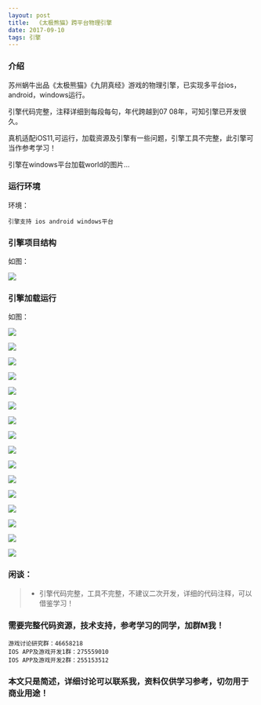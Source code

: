 ```yaml
---
layout: post
title:  《太极熊猫》跨平台物理引擎
date: 2017-09-10
tags: 引擎
---
```


		
### 介绍


苏州蜗牛出品《太极熊猫》《九阴真经》游戏的物理引擎，已实现多平台ios，android，windows运行。

引擎代码完整，注释详细到每段每句，年代跨越到07 08年，可知引擎已开发很久。

真机适配iOS11,可运行，加载资源及引擎有一些问题，引擎工具不完整，此引擎可当作参考学习！

引擎在windows平台加载world的图片...


### 运行环境

环境：

``` 
引擎支持 ios android windows平台
``` 

### 引擎项目结构

如图：

![](/images/posts/snail/1.jpg)

### 引擎加载运行

如图：

![](/images/posts/snail/2.jpg)

![](/images/posts/snail/3.jpg)

![](/images/posts/snail/4.jpg)

![](/images/posts/snail/5.jpg)

![](/images/posts/snail/6.jpg)

![](/images/posts/snail/7.jpg)

![](/images/posts/snail/8.jpg)

![](/images/posts/snail/9.jpg)

![](/images/posts/snail/10.jpg)

![](/images/posts/snail/11.jpg)

![](/images/posts/snail/12.jpg)

![](/images/posts/snail/13.jpg)

![](/images/posts/snail/14.jpg)

![](/images/posts/snail/15.jpg)

![](/images/posts/snail/16.jpg)

![](/images/posts/snail/17.jpg)

### 闲谈：	

> * 引擎代码完整，工具不完整，不建议二次开发，详细的代码注释，可以借鉴学习！


### 需要完整代码资源，技术支持，参考学习的同学，加群M我！

``` 
游戏讨论研究群：46658218
IOS APP及游戏开发1群：275559010
IOS APP及游戏开发2群：255153512
``` 

### 本文只是简述，详细讨论可以联系我，资料仅供学习参考，切勿用于商业用途！